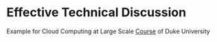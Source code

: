 # Effective Technical Discussion
Example for Cloud Computing at Large Scale [Course](https://www.coursera.org/specializations/building-cloud-computing-solutions-at-scale) of Duke University
